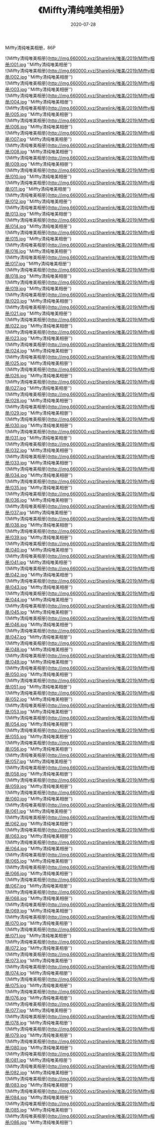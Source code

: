 ﻿---
layout: post
title:  《Miffty清纯唯美相册》
date:   2020-07-28
img: http://img.660000.xyz/Sharelink/唯美/2019/Miffty相册/000.jpg
categories: [美女, 清纯, 唯美]
---

Miffty清纯唯美相册，86P



![Miffty清纯唯美相册](http://img.660000.xyz/Sharelink/唯美/2019/Miffty相册/001.jpg ''Miffty清纯唯美相册'') <br>
![Miffty清纯唯美相册](http://img.660000.xyz/Sharelink/唯美/2019/Miffty相册/002.jpg ''Miffty清纯唯美相册'') <br>
![Miffty清纯唯美相册](http://img.660000.xyz/Sharelink/唯美/2019/Miffty相册/003.jpg ''Miffty清纯唯美相册'') <br>
![Miffty清纯唯美相册](http://img.660000.xyz/Sharelink/唯美/2019/Miffty相册/004.jpg ''Miffty清纯唯美相册'') <br>
![Miffty清纯唯美相册](http://img.660000.xyz/Sharelink/唯美/2019/Miffty相册/005.jpg ''Miffty清纯唯美相册'') <br>
![Miffty清纯唯美相册](http://img.660000.xyz/Sharelink/唯美/2019/Miffty相册/006.jpg ''Miffty清纯唯美相册'') <br>
![Miffty清纯唯美相册](http://img.660000.xyz/Sharelink/唯美/2019/Miffty相册/007.jpg ''Miffty清纯唯美相册'') <br>
![Miffty清纯唯美相册](http://img.660000.xyz/Sharelink/唯美/2019/Miffty相册/008.jpg ''Miffty清纯唯美相册'') <br>
![Miffty清纯唯美相册](http://img.660000.xyz/Sharelink/唯美/2019/Miffty相册/009.jpg ''Miffty清纯唯美相册'') <br>
![Miffty清纯唯美相册](http://img.660000.xyz/Sharelink/唯美/2019/Miffty相册/010.jpg ''Miffty清纯唯美相册'') <br>
![Miffty清纯唯美相册](http://img.660000.xyz/Sharelink/唯美/2019/Miffty相册/011.jpg ''Miffty清纯唯美相册'') <br>
![Miffty清纯唯美相册](http://img.660000.xyz/Sharelink/唯美/2019/Miffty相册/012.jpg ''Miffty清纯唯美相册'') <br>
![Miffty清纯唯美相册](http://img.660000.xyz/Sharelink/唯美/2019/Miffty相册/013.jpg ''Miffty清纯唯美相册'') <br>
![Miffty清纯唯美相册](http://img.660000.xyz/Sharelink/唯美/2019/Miffty相册/014.jpg ''Miffty清纯唯美相册'') <br>
![Miffty清纯唯美相册](http://img.660000.xyz/Sharelink/唯美/2019/Miffty相册/015.jpg ''Miffty清纯唯美相册'') <br>
![Miffty清纯唯美相册](http://img.660000.xyz/Sharelink/唯美/2019/Miffty相册/016.jpg ''Miffty清纯唯美相册'') <br>
![Miffty清纯唯美相册](http://img.660000.xyz/Sharelink/唯美/2019/Miffty相册/017.jpg ''Miffty清纯唯美相册'') <br>
![Miffty清纯唯美相册](http://img.660000.xyz/Sharelink/唯美/2019/Miffty相册/018.jpg ''Miffty清纯唯美相册'') <br>
![Miffty清纯唯美相册](http://img.660000.xyz/Sharelink/唯美/2019/Miffty相册/019.jpg ''Miffty清纯唯美相册'') <br>
![Miffty清纯唯美相册](http://img.660000.xyz/Sharelink/唯美/2019/Miffty相册/020.jpg ''Miffty清纯唯美相册'') <br>
![Miffty清纯唯美相册](http://img.660000.xyz/Sharelink/唯美/2019/Miffty相册/021.jpg ''Miffty清纯唯美相册'') <br>
![Miffty清纯唯美相册](http://img.660000.xyz/Sharelink/唯美/2019/Miffty相册/022.jpg ''Miffty清纯唯美相册'') <br>
![Miffty清纯唯美相册](http://img.660000.xyz/Sharelink/唯美/2019/Miffty相册/023.jpg ''Miffty清纯唯美相册'') <br>
![Miffty清纯唯美相册](http://img.660000.xyz/Sharelink/唯美/2019/Miffty相册/024.jpg ''Miffty清纯唯美相册'') <br>
![Miffty清纯唯美相册](http://img.660000.xyz/Sharelink/唯美/2019/Miffty相册/025.jpg ''Miffty清纯唯美相册'') <br>
![Miffty清纯唯美相册](http://img.660000.xyz/Sharelink/唯美/2019/Miffty相册/026.jpg ''Miffty清纯唯美相册'') <br>
![Miffty清纯唯美相册](http://img.660000.xyz/Sharelink/唯美/2019/Miffty相册/027.jpg ''Miffty清纯唯美相册'') <br>
![Miffty清纯唯美相册](http://img.660000.xyz/Sharelink/唯美/2019/Miffty相册/028.jpg ''Miffty清纯唯美相册'') <br>
![Miffty清纯唯美相册](http://img.660000.xyz/Sharelink/唯美/2019/Miffty相册/029.jpg ''Miffty清纯唯美相册'') <br>
![Miffty清纯唯美相册](http://img.660000.xyz/Sharelink/唯美/2019/Miffty相册/030.jpg ''Miffty清纯唯美相册'') <br>
![Miffty清纯唯美相册](http://img.660000.xyz/Sharelink/唯美/2019/Miffty相册/031.jpg ''Miffty清纯唯美相册'') <br>
![Miffty清纯唯美相册](http://img.660000.xyz/Sharelink/唯美/2019/Miffty相册/032.jpg ''Miffty清纯唯美相册'') <br>
![Miffty清纯唯美相册](http://img.660000.xyz/Sharelink/唯美/2019/Miffty相册/033.jpg ''Miffty清纯唯美相册'') <br>
![Miffty清纯唯美相册](http://img.660000.xyz/Sharelink/唯美/2019/Miffty相册/034.jpg ''Miffty清纯唯美相册'') <br>
![Miffty清纯唯美相册](http://img.660000.xyz/Sharelink/唯美/2019/Miffty相册/035.jpg ''Miffty清纯唯美相册'') <br>
![Miffty清纯唯美相册](http://img.660000.xyz/Sharelink/唯美/2019/Miffty相册/036.jpg ''Miffty清纯唯美相册'') <br>
![Miffty清纯唯美相册](http://img.660000.xyz/Sharelink/唯美/2019/Miffty相册/037.jpg ''Miffty清纯唯美相册'') <br>
![Miffty清纯唯美相册](http://img.660000.xyz/Sharelink/唯美/2019/Miffty相册/038.jpg ''Miffty清纯唯美相册'') <br>
![Miffty清纯唯美相册](http://img.660000.xyz/Sharelink/唯美/2019/Miffty相册/039.jpg ''Miffty清纯唯美相册'') <br>
![Miffty清纯唯美相册](http://img.660000.xyz/Sharelink/唯美/2019/Miffty相册/040.jpg ''Miffty清纯唯美相册'') <br>
![Miffty清纯唯美相册](http://img.660000.xyz/Sharelink/唯美/2019/Miffty相册/041.jpg ''Miffty清纯唯美相册'') <br>
![Miffty清纯唯美相册](http://img.660000.xyz/Sharelink/唯美/2019/Miffty相册/042.jpg ''Miffty清纯唯美相册'') <br>
![Miffty清纯唯美相册](http://img.660000.xyz/Sharelink/唯美/2019/Miffty相册/043.jpg ''Miffty清纯唯美相册'') <br>
![Miffty清纯唯美相册](http://img.660000.xyz/Sharelink/唯美/2019/Miffty相册/044.jpg ''Miffty清纯唯美相册'') <br>
![Miffty清纯唯美相册](http://img.660000.xyz/Sharelink/唯美/2019/Miffty相册/045.jpg ''Miffty清纯唯美相册'') <br>
![Miffty清纯唯美相册](http://img.660000.xyz/Sharelink/唯美/2019/Miffty相册/046.jpg ''Miffty清纯唯美相册'') <br>
![Miffty清纯唯美相册](http://img.660000.xyz/Sharelink/唯美/2019/Miffty相册/047.jpg ''Miffty清纯唯美相册'') <br>
![Miffty清纯唯美相册](http://img.660000.xyz/Sharelink/唯美/2019/Miffty相册/048.jpg ''Miffty清纯唯美相册'') <br>
![Miffty清纯唯美相册](http://img.660000.xyz/Sharelink/唯美/2019/Miffty相册/049.jpg ''Miffty清纯唯美相册'') <br>
![Miffty清纯唯美相册](http://img.660000.xyz/Sharelink/唯美/2019/Miffty相册/050.jpg ''Miffty清纯唯美相册'') <br>
![Miffty清纯唯美相册](http://img.660000.xyz/Sharelink/唯美/2019/Miffty相册/051.jpg ''Miffty清纯唯美相册'') <br>
![Miffty清纯唯美相册](http://img.660000.xyz/Sharelink/唯美/2019/Miffty相册/052.jpg ''Miffty清纯唯美相册'') <br>
![Miffty清纯唯美相册](http://img.660000.xyz/Sharelink/唯美/2019/Miffty相册/053.jpg ''Miffty清纯唯美相册'') <br>
![Miffty清纯唯美相册](http://img.660000.xyz/Sharelink/唯美/2019/Miffty相册/054.jpg ''Miffty清纯唯美相册'') <br>
![Miffty清纯唯美相册](http://img.660000.xyz/Sharelink/唯美/2019/Miffty相册/055.jpg ''Miffty清纯唯美相册'') <br>
![Miffty清纯唯美相册](http://img.660000.xyz/Sharelink/唯美/2019/Miffty相册/056.jpg ''Miffty清纯唯美相册'') <br>
![Miffty清纯唯美相册](http://img.660000.xyz/Sharelink/唯美/2019/Miffty相册/057.jpg ''Miffty清纯唯美相册'') <br>
![Miffty清纯唯美相册](http://img.660000.xyz/Sharelink/唯美/2019/Miffty相册/058.jpg ''Miffty清纯唯美相册'') <br>
![Miffty清纯唯美相册](http://img.660000.xyz/Sharelink/唯美/2019/Miffty相册/059.jpg ''Miffty清纯唯美相册'') <br>
![Miffty清纯唯美相册](http://img.660000.xyz/Sharelink/唯美/2019/Miffty相册/060.jpg ''Miffty清纯唯美相册'') <br>
![Miffty清纯唯美相册](http://img.660000.xyz/Sharelink/唯美/2019/Miffty相册/061.jpg ''Miffty清纯唯美相册'') <br>
![Miffty清纯唯美相册](http://img.660000.xyz/Sharelink/唯美/2019/Miffty相册/062.jpg ''Miffty清纯唯美相册'') <br>
![Miffty清纯唯美相册](http://img.660000.xyz/Sharelink/唯美/2019/Miffty相册/063.jpg ''Miffty清纯唯美相册'') <br>
![Miffty清纯唯美相册](http://img.660000.xyz/Sharelink/唯美/2019/Miffty相册/064.jpg ''Miffty清纯唯美相册'') <br>
![Miffty清纯唯美相册](http://img.660000.xyz/Sharelink/唯美/2019/Miffty相册/065.jpg ''Miffty清纯唯美相册'') <br>
![Miffty清纯唯美相册](http://img.660000.xyz/Sharelink/唯美/2019/Miffty相册/066.jpg ''Miffty清纯唯美相册'') <br>
![Miffty清纯唯美相册](http://img.660000.xyz/Sharelink/唯美/2019/Miffty相册/067.jpg ''Miffty清纯唯美相册'') <br>
![Miffty清纯唯美相册](http://img.660000.xyz/Sharelink/唯美/2019/Miffty相册/068.jpg ''Miffty清纯唯美相册'') <br>
![Miffty清纯唯美相册](http://img.660000.xyz/Sharelink/唯美/2019/Miffty相册/069.jpg ''Miffty清纯唯美相册'') <br>
![Miffty清纯唯美相册](http://img.660000.xyz/Sharelink/唯美/2019/Miffty相册/070.jpg ''Miffty清纯唯美相册'') <br>
![Miffty清纯唯美相册](http://img.660000.xyz/Sharelink/唯美/2019/Miffty相册/071.jpg ''Miffty清纯唯美相册'') <br>
![Miffty清纯唯美相册](http://img.660000.xyz/Sharelink/唯美/2019/Miffty相册/072.jpg ''Miffty清纯唯美相册'') <br>
![Miffty清纯唯美相册](http://img.660000.xyz/Sharelink/唯美/2019/Miffty相册/073.jpg ''Miffty清纯唯美相册'') <br>
![Miffty清纯唯美相册](http://img.660000.xyz/Sharelink/唯美/2019/Miffty相册/074.jpg ''Miffty清纯唯美相册'') <br>
![Miffty清纯唯美相册](http://img.660000.xyz/Sharelink/唯美/2019/Miffty相册/075.jpg ''Miffty清纯唯美相册'') <br>
![Miffty清纯唯美相册](http://img.660000.xyz/Sharelink/唯美/2019/Miffty相册/076.jpg ''Miffty清纯唯美相册'') <br>
![Miffty清纯唯美相册](http://img.660000.xyz/Sharelink/唯美/2019/Miffty相册/077.jpg ''Miffty清纯唯美相册'') <br>
![Miffty清纯唯美相册](http://img.660000.xyz/Sharelink/唯美/2019/Miffty相册/078.jpg ''Miffty清纯唯美相册'') <br>
![Miffty清纯唯美相册](http://img.660000.xyz/Sharelink/唯美/2019/Miffty相册/079.jpg ''Miffty清纯唯美相册'') <br>
![Miffty清纯唯美相册](http://img.660000.xyz/Sharelink/唯美/2019/Miffty相册/080.jpg ''Miffty清纯唯美相册'') <br>
![Miffty清纯唯美相册](http://img.660000.xyz/Sharelink/唯美/2019/Miffty相册/081.jpg ''Miffty清纯唯美相册'') <br>
![Miffty清纯唯美相册](http://img.660000.xyz/Sharelink/唯美/2019/Miffty相册/082.jpg ''Miffty清纯唯美相册'') <br>
![Miffty清纯唯美相册](http://img.660000.xyz/Sharelink/唯美/2019/Miffty相册/083.jpg ''Miffty清纯唯美相册'') <br>
![Miffty清纯唯美相册](http://img.660000.xyz/Sharelink/唯美/2019/Miffty相册/084.jpg ''Miffty清纯唯美相册'') <br>
![Miffty清纯唯美相册](http://img.660000.xyz/Sharelink/唯美/2019/Miffty相册/085.jpg ''Miffty清纯唯美相册'') <br>
![Miffty清纯唯美相册](http://img.660000.xyz/Sharelink/唯美/2019/Miffty相册/086.jpg ''Miffty清纯唯美相册'') <br>
